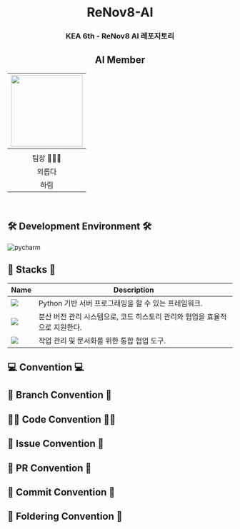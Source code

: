 <div align=center>

# ReNov8-AI

### KEA 6th - ReNov8 AI 레포지토리

## AI Member
<img width="160px" src=""/> |
|:-----:|
|[](https://github.com/)|
|팀장 👨🏻‍💻|
|외롭다|
|하림|

</div>
<br/>

## 🛠️ Development Environment 🛠️
![pycharm](https://img.shields.io/badge/pycharm-143?style=for-the-badge&logo=pycharm&logoColor=black&color=black&labelColor=green)

## 🥞 Stacks 🥞
| Name          | Description   |
| ------------  |---------- |
| <img src="https://img.shields.io/badge/FastAPI-005571?style=for-the-badge&logo=fastapi"> | Python 기반 서버 프로그래밍을 할 수 있는 프레임워크.|
| <img src="https://img.shields.io/badge/-Git-F05032?style=flat&logo=git&logoColor=white"> | 분산 버전 관리 시스템으로, 코드 히스토리 관리와 협업을 효율적으로 지원한다.|
| <img src="https://img.shields.io/badge/-Notion-000000?style=flat&logo=notion&logoColor=white"> | 작업 관리 및 문서화를 위한 통합 협업 도구.|

## 💻 Convention 💻

## 🌲 Branch Convention 🌲

## 🧑‍💻 Code Convention 🧑‍💻

## 💬 Issue Convention 💬
## 🫷 PR Convention 🫸
## 🙏 Commit Convention 🙏
## 📁 Foldering Convention 📁
